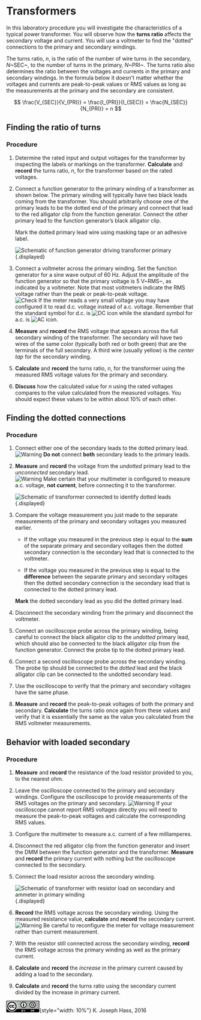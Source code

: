 # Transformers

In this laboratory procedure you will investigate the characteristics of
a typical power transformer. You will observe how the **turns ratio** affects
the secondary voltage and current. You will use a voltmeter to find the
"dotted" connections to the primary and secondary windings.

The turns ratio, *n*, is the ratio of the number of wire turns in the secondary,
*N*~SEC~, to the number of turns in the primary, *N*~PRI~. The turns ratio
also determines the ratio between the voltages and currents
in the primary and secondary windings. In the formula below it doesn't matter
whether the voltages and currents are peak-to-peak values or RMS values
as long as the measurements at the primary and the secondary are consistent.

$$ \frac{V_{SEC}}{V_{PRI}} = \frac{I_{PRI}}{I_{SEC}} = \frac{N_{SEC}}{N_{PRI}} = n $$

## Finding the ratio of turns

### Procedure

1.  Determine the rated input and output voltages for the transformer
    by inspecting the labels or markings on the transformer.
    **Calculate** and **record** the turns ratio, *n*, for the transformer based
    on the rated voltages.

3.  Connect a function generator to the primary winding of a transformer as
    shown below. The primary winding will typically have two black leads coming
    from the transformer. You should arbitrarily choose one of the primary
    leads to be the dotted end of the primary and connect that lead to the red
    alligator clip from the function generator. Connect the other primary lead
    to the function generator’s black alligator clip.

    Mark the dotted primary lead wire using masking tape or an adhesive label.

    ![Schematic of function generator driving transformer
    primary](images/Lab12Fig1){.displayed} 

4.  Connect a voltmeter across the primary winding. Set the function generator
    for a sine wave output of 60 Hz. Adjust the amplitude of the function
    generator so that the primary voltage is 5 V~RMS~, as indicated by a
    voltmeter. Note that most
    voltmeters indicate the RMS voltage rather than the peak or peak-to-peak
    voltage.\
    ![Check](images/GenericCheck) If the meter reads a very small voltage you
    may have configured it to read d.c. voltage instead of a.c.
    voltage. Remember that the standard symbol for d.c. is
    ![DC icon](images/GenericDCIcon)
    while the standard symbol for a.c. is
    ![AC icon](images/GenericACIcon).

5.  **Measure** and **record** the RMS voltage that appears across the full
    secondary winding of the transformer. The secondary will have two wires of
    the same color (typically both red or both green) that are the terminals of
    the full secondary. A third wire (usually yellow) is the *center tap* for
    the secondary winding.

6.  **Calculate** and **record** the turns ratio, *n*, for the transformer using
    the measured RMS voltage values for the primary and secondary.

7.  **Discuss** how the calculated value for *n* using the rated voltages
    compares to the value calculated from the measured voltages. You should
    expect these values to be within about 10% of each other.

## Finding the dotted connections

### Procedure

1.  Connect either one of the secondary leads to the dotted primary lead.\
    ![Warning](images/GenericWarning11) **Do not** connect **both** secondary
    leads to the primary leads.

3.  **Measure** and **record** the voltage from the *undotted* primary lead to
    the *unconnected* secondary lead.\
    ![Warning](images/GenericWarning11) Make certain that your multimeter is
    configured to measure a.c. voltage, **not current**, before connecting it
    to the transformer.

    ![Schematic of transformer connected to identify dotted
    leads](images/Lab12Fig2){.displayed} 

4.  Compare the voltage measurement you just made to the separate measurements
    of the primary and secondary voltages you measured earlier. 

    -   If the voltage you measured in the previous step is equal to the
        **sum** of the separate primary and secondary voltages then the dotted
        secondary connection is the secondary lead that is connected to
        the voltmeter.

    -   If the voltage you measured in the previous step is equal to the
        **difference** between the separate primary and secondary voltages then
        the dotted secondary connection is the secondary lead that is connected
        to the dotted primary lead.

    **Mark** the dotted secondary lead as you did the dotted primary lead.

3.  Disconnect the secondary winding from the primary and disconnect
    the voltmeter.

4.  Connect an oscilloscope probe across the primary winding, being careful to
    connect the black alligator clip to the *undotted* primary lead, which
    should also be connected to the black alligator clip from the
    function generator. Connect the probe tip to the dotted primary lead.

5.  Connect a second oscilloscope probe across the secondary winding. The probe
    tip should be connected to the *dotted* lead and the black alligator clip
    can be connected to the undotted secondary lead.

6.  Use the oscilloscope to verify that the primary and secondary voltages have
    the same phase.

7.  **Measure** and **record** the peak-to-peak voltages of both the primary
    and secondary. **Calculate** the turns ratio once again from these values
    and verify that it is essentially the same as the value you calculated from
    the RMS voltmeter measurements.

## Behavior with loaded secondary

### Procedure

1.  **Measure** and **record** the resistance of the load resistor provided to
    you, to the nearest ohm.

2.  Leave the oscilloscope connected to the primary and secondary windings.
    Configure the oscilloscope to provide measurements of the RMS voltages on
    the primary and secondary.
    ![Warning](images/GenericWarning11) If your oscilloscope cannot report
    RMS voltages directly you will need to measure the peak-to-peak voltages
    and calculate the corresponding RMS values.

3.  Configure the multimeter to measure a.c. current of a few milliamperes.

4.  Disconnect the red alligator clip from the function generator and insert
    the DMM between the function generator and the transformer. **Measure** and
    **record** the primary current with nothing but the oscilloscope connected
    to the secondary.

5.  Connect the load resistor across the secondary winding.

    ![Schematic of transformer with resistor load on secondary and ammeter in
    primary winding](images/Lab12Fig3){.displayed} 

6.  **Record** the RMS voltage across the secondary winding. Using the measured
    resistance value, **calculate** and **record** the secondary current.\
    ![Warning](images/GenericWarning11) Be careful to reconfigure the meter for
    voltage measurement rather than current measurement.

7.  With the resistor still connected across the secondary winding, **record**
    the RMS voltage across the primary winding as well as the primary current.

8.  **Calculate** and **record** the *increase* in the primary current caused
    by adding a load to the secondary.

9.  **Calculate** and **record** the turns ratio using the secondary current
    divided by the increase in primary current.

!["Creative Commons Attribution ShareAlike License"](images/CC_BY_SA_40.png){style="width: 10%"} K. Joseph Hass, 2016
